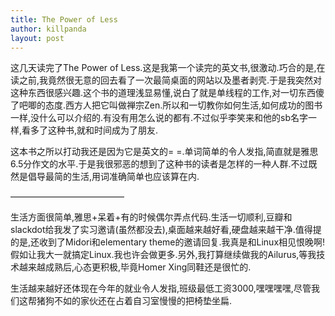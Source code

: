 ```yaml
---
title: The Power of Less
author: killpanda
layout: post
---
```

这几天读完了The Power of Less.这是我第一个读完的英文书,很激动.巧合的是,在读之前,我竟然很无意的回去看了一次最简桌面的网站以及墨者剥壳.于是我突然对这种东西很感兴趣.这个书的道理浅显易懂,说白了就是单线程的工作,对一切东西傻了吧唧的态度.西方人把它叫做禅宗Zen.所以和一切教你如何生活,如何成功的图书一样,没什么可以介绍的.有没有用怎么说的都有.不过似乎李笑来和他的sb名字一样,看多了这种书,就和时间成为了朋友.

这本书之所以打动我还是因为它是英文的= =.单词简单的令人发指,简直就是雅思6.5分作文的水平.于是我很邪恶的想到了这种书的读者是怎样的一种人群.不过既然是倡导最简的生活,用词准确简单也应该算在内.

—————————————

生活方面很简单,雅思+呆着+有的时候偶尔弄点代码.生活一切顺利,豆瓣和slackdot给我发了实习邀请(虽然都没去),桌面越来越好看,硬盘越来越干净.值得提的是,还收到了Midori和elementary theme的邀请回复.我真是和Linux相见恨晚啊!假如让我大一就搞定Linux.我也许会做更多.另外,我打算继续做我的Ailurus,等我技术越来越成熟后,心态更积极,毕竟Homer Xing同鞋还是很忙的.

生活越来越好还体现在今年的就业令人发指,班级最低工资3000,嘿嘿嘿嘿,尽管我们这帮猪狗不如的家伙还在占着自习室慢慢的把椅垫坐扁.
